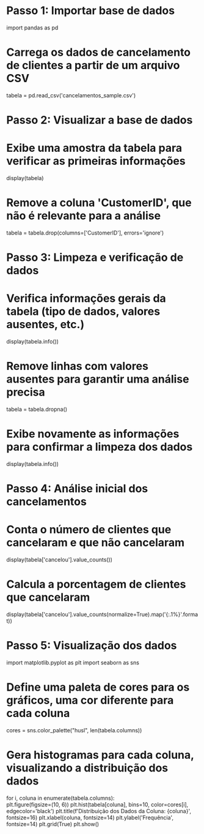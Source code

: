 # Passo 1: Importar base de dados
import pandas as pd 

# Carrega os dados de cancelamento de clientes a partir de um arquivo CSV
tabela = pd.read_csv('cancelamentos_sample.csv')

# Passo 2: Visualizar a base de dados
# Exibe uma amostra da tabela para verificar as primeiras informações
display(tabela)

# Remove a coluna 'CustomerID', que não é relevante para a análise
tabela = tabela.drop(columns=['CustomerID'], errors='ignore')

# Passo 3: Limpeza e verificação de dados
# Verifica informações gerais da tabela (tipo de dados, valores ausentes, etc.)
display(tabela.info())

# Remove linhas com valores ausentes para garantir uma análise precisa
tabela = tabela.dropna()

# Exibe novamente as informações para confirmar a limpeza dos dados
display(tabela.info())

# Passo 4: Análise inicial dos cancelamentos
# Conta o número de clientes que cancelaram e que não cancelaram
display(tabela['cancelou'].value_counts())

# Calcula a porcentagem de clientes que cancelaram
display(tabela['cancelou'].value_counts(normalize=True).map('{:.1%}'.format))

# Passo 5: Visualização dos dados
import matplotlib.pyplot as plt
import seaborn as sns

# Define uma paleta de cores para os gráficos, uma cor diferente para cada coluna
cores = sns.color_palette("husl", len(tabela.columns))

# Gera histogramas para cada coluna, visualizando a distribuição dos dados
for i, coluna in enumerate(tabela.columns):  
    plt.figure(figsize=(10, 6))
    plt.hist(tabela[coluna], bins=10, color=cores[i], edgecolor='black')
    plt.title(f'Distribuição dos Dados da Coluna: {coluna}', fontsize=16)
    plt.xlabel(coluna, fontsize=14)
    plt.ylabel('Frequência', fontsize=14)
    plt.grid(True)
    plt.show()
